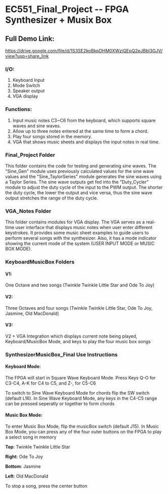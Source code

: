 # EC551_Final_Project -- FPGA Synthesizer + Musix Box

## Full Demo Link:
https://drive.google.com/file/d/1S3SE2koBkpDHM0XWziQEpQ2eJBbI3GJV/view?usp=share_link

### I/O:
1. Keyboard Input
2. Mode Switch
3. Speaker output
4. VGA display

### Functions:
1. Input music notes C3~C6 from the keyboard, which supports square waves and sine waves.
2. Allow up to three notes entered at the same time to form a chord.
3. Play four songs stored in the memory.
4. VGA that shows music sheets and displays the input notes in real time.

### Final_Project Folder
This folder contains the code for testing and generating sine waves. The "Sine_Gen" module uses previously calculated values for the sine wave values and the "Sine_TaylorSeries" module generates the sine waves using a Taylor Series. The sine wave outputs get fed into the "Duty_Cycler" module to adjust the duty cycle of the input to the PWM output. The shorter the duty cycle, the lower the output and vice versa, thus the sine wave output stretches the range of the duty cycle.

### VGA_Notes Folder
This folder contains modules for VGA display. The VGA serves as a real-time user interface that displays music notes when user enter different keystrokes. It provides some music sheet examples to guide users to perform several songs with the synthesizer. Also, it has a mode indicator showing the current mode of the system (USER INPUT MODE or MUSIC BOX MODE).

### KeyboardMusicBox Folders
#### V1:
One Octave and two songs (Twinkle Twinkle Little Star and Ode To Joy)

#### V2:
Three Octaves and four songs (Twinkle Twinkle Little Star, Ode To Joy, Jasmine, Old MacDonald)

#### V3:
V2 + VGA Integration which displays current note being played, Keyboard/MusicBox Mode, and keys to play the four music box songs

### SynthesizerMusicBox_Final Use Instructions
#### Keyboard Mode:
The FPGA will start in Square Wave Keyboard Mode. Press Keys Q-O for C3-C4, A-K for C4 to C5, and Z-, for C5-C6

To switch to Sine Wave Keyboard Mode for chords flip the SW switch (default L16). In Sine Wave Keyboard Mode, any keys in the C4-C5 range can be pressed seperatly or together to form chords

#### Music Box Mode:
To enter Music Box Mode, flip the musicBox switch (default J15). In Music Box Mode, you can press any of the four outer buttons on the FPGA to play a select song in memory

**Top**: Twinkle Twinkle Little Star

**Right**: Ode To Joy

**Bottom**: Jasmine

**Left**: Old MacDonald

To stop a song, press the center button
